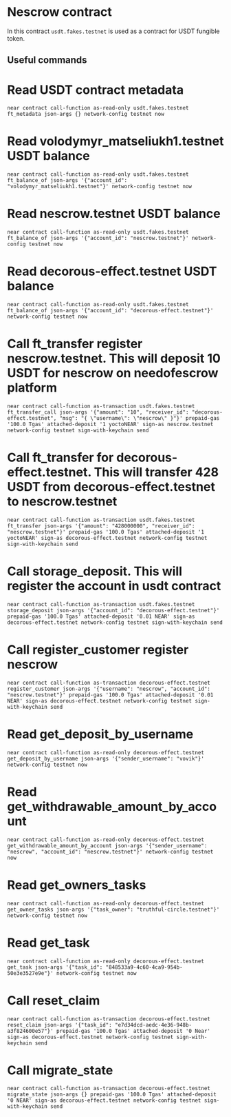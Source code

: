 # Nescrow contract

In this contract `usdt.fakes.testnet` is used as a contract for USDT fungible token.

## Useful commands

# Read USDT contract metadata

`near contract call-function as-read-only usdt.fakes.testnet ft_metadata json-args {} network-config testnet now`

# Read volodymyr_matseliukh1.testnet USDT balance

`near contract call-function as-read-only usdt.fakes.testnet ft_balance_of json-args '{"account_id": "volodymyr_matseliukh1.testnet"}' network-config testnet now`

# Read nescrow.testnet USDT balance

`near contract call-function as-read-only usdt.fakes.testnet ft_balance_of json-args '{"account_id": "nescrow.testnet"}' network-config testnet now`

# Read decorous-effect.testnet USDT balance

`near contract call-function as-read-only usdt.fakes.testnet ft_balance_of json-args '{"account_id": "decorous-effect.testnet"}' network-config testnet now`

# Call ft_transfer register nescrow.testnet. This will deposit 10 USDT for nescrow on needofescrow platform

`near contract call-function as-transaction usdt.fakes.testnet ft_transfer_call json-args '{"amount": "10", "receiver_id": "decorous-effect.testnet", "msg": "{ \"username\": \"nescrow\" }"}' prepaid-gas '100.0 Tgas' attached-deposit '1 yoctoNEAR' sign-as nescrow.testnet network-config testnet sign-with-keychain send`

# Call ft_transfer for decorous-effect.testnet. This will transfer 428 USDT from decorous-effect.testnet to nescrow.testnet

`near contract call-function as-transaction usdt.fakes.testnet ft_transfer json-args '{"amount": "428000000", "receiver_id": "nescrow.testnet"}' prepaid-gas '100.0 Tgas' attached-deposit '1 yoctoNEAR' sign-as decorous-effect.testnet network-config testnet sign-with-keychain send`

# Call storage_deposit. This will register the account in usdt contract

`near contract call-function as-transaction usdt.fakes.testnet storage_deposit json-args '{"account_id": "decorous-effect.testnet"}' prepaid-gas '100.0 Tgas' attached-deposit '0.01 NEAR' sign-as decorous-effect.testnet network-config testnet sign-with-keychain send`

# Call register_customer register nescrow

`near contract call-function as-transaction decorous-effect.testnet register_customer json-args '{"username": "nescrow", "account_id": "nescrow.testnet"}' prepaid-gas '100.0 Tgas' attached-deposit '0.01 NEAR' sign-as decorous-effect.testnet network-config testnet sign-with-keychain send`

# Read get_deposit_by_username

`near contract call-function as-read-only decorous-effect.testnet get_deposit_by_username json-args '{"sender_username": "vovik"}' network-config testnet now`

# Read get_withdrawable_amount_by_account

`near contract call-function as-read-only decorous-effect.testnet get_withdrawable_amount_by_account json-args '{"sender_username": "nescrow", "account_id": "nescrow.testnet"}' network-config testnet now`

# Read get_owners_tasks

`near contract call-function as-read-only decorous-effect.testnet get_owner_tasks json-args '{"task_owner": "truthful-circle.testnet"}' network-config testnet now`

# Read get_task

`near contract call-function as-read-only decorous-effect.testnet get_task json-args '{"task_id": "848533a9-4c60-4ca9-954b-50e3e3527e9e"}' network-config testnet now`

# Call reset_claim

`near contract call-function as-transaction decorous-effect.testnet reset_claim json-args '{"task_id": "e7d34dcd-aedc-4e36-948b-a3f824600e57"}' prepaid-gas '100.0 Tgas' attached-deposit '0 Near' sign-as decorous-effect.testnet network-config testnet sign-with-keychain send`

# Call migrate_state

`near contract call-function as-transaction decorous-effect.testnet migrate_state json-args {} prepaid-gas '100.0 Tgas' attached-deposit '0 NEAR' sign-as decorous-effect.testnet network-config testnet sign-with-keychain send`
